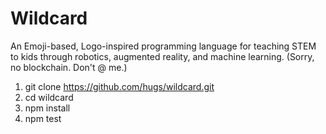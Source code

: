 Wildcard
========

An Emoji-based, Logo-inspired programming language for teaching STEM to kids through robotics, augmented reality, and machine learning. (Sorry, no blockchain. Don't @ me.)

1) git clone https://github.com/hugs/wildcard.git
2) cd wildcard
3) npm install
4) npm test

